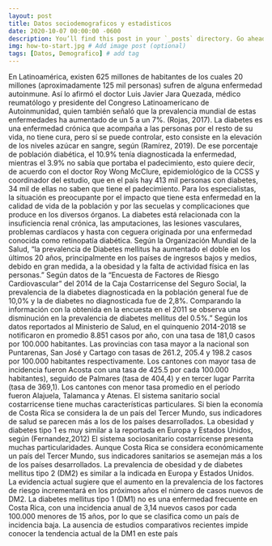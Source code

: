 ```yaml
---
layout: post
title: Datos sociodemograficos y estadisticos
date: 2020-10-07 00:00:00 -0600
description: You’ll find this post in your `_posts` directory. Go ahead and edit it and re-build the site to see your changes. # Add post description (optional)
img: how-to-start.jpg # Add image post (optional)
tags: [Datos, Demografico] # add tag
---
```

En Latinoamérica, existen 625 millones de habitantes de los cuales 20 millones (aproximadamente 125 mil personas) sufren de alguna enfermedad autoinmune. Así lo afirmó el doctor Luis Javier Jara Quezada, médico reumatólogo y  presidente del Congreso Latinoamericano de Autoinmunidad, quien también señaló que la prevalencia mundial de estas enfermedades ha aumentado de un 5 a un 7%. (Rojas, 2017). 
La diabetes es una enfermedad crónica que acompaña a las personas por el resto de su vida, no tiene cura, pero sí se puede controlar, esto consiste en la elevación de los niveles azúcar en sangre, según (Ramírez, 2019). 
De ese porcentaje de población diabética, el 10.9% tenía diagnosticada la enfermedad, mientras el 3.9% no sabía que portaba el padecimiento, esto quiere decir, de acuerdo con el doctor Roy Wong McClure, epidemiológico de la CCSS y coordinador del estudio, que en el país hay 413 mil personas con diabetes, 34 mil de ellas no saben que tiene el padecimiento. Para los especialistas, la situación es preocupante por el impacto que tiene esta enfermedad en la calidad de vida de la población y por las secuelas y complicaciones que produce en los diversos órganos. La diabetes está relacionada con la insuficiencia renal crónica, las amputaciones, las lesiones vasculares, problemas cardíacos y hasta con ceguera originada por una enfermedad conocida como retinopatía diabética.
Según la Organización Mundial de la Salud, “la prevalencia de Diabetes mellitus ha aumentado el doble en los últimos 20 años, principalmente en los países de ingresos bajos y medios, debido en gran medida, a la obesidad y la falta de actividad física en las personas.”
Según datos de la “Encuesta de Factores de Riesgo Cardiovascular” del 2014 de la Caja Costarricense del Seguro Social, la prevalencia de la diabetes diagnosticada en la población general fue de 10,0% y la de diabetes no diagnosticada fue de 2,8%. Comparando la información con la obtenida en la encuesta en el 2011 se observa una disminución en la prevalencia de diabetes mellitus del 0.5%.”
Según los datos reportados al Ministerio de Salud, en el quinquenio 2014-2018 se notificaron en promedio 8.851 casos por año, con una tasa de 181,0 casos por 100.000 habitantes. Las provincias con tasa mayor a la nacional son Puntarenas, San José y Cartago con tasas de 261.2, 205.4 y 198.2 casos por 100.000 habitantes respectivamente. Los cantones con mayor tasa de incidencia fueron Acosta con una tasa de 425.5 por cada 100.000 habitantes), seguido de Palmares (tasa de 404,4) y en tercer lugar Parrita (tasa de 369,1). Los cantones con menor tasa promedio en el período fueron Alajuela, Talamanca y Atenas. 
El sistema sanitario social costarricense tiene muchas características particulares. Si bien la economía de Costa Rica se considera la de un país del Tercer Mundo, sus indicadores de salud se parecen más a los de los países desarrollados. La obesidad y diabetes tipo 1 es muy similar a la reportada en Europa y Estados Unidos, según (Fernandez,2012)
El sistema sociosanitario costarricense presenta muchas particularidades. Aunque Costa Rica se considera económicamente un país del Tercer Mundo, sus indicadores sanitarios se asemejan más a los de los países desarrollados. La prevalencia de obesidad y de diabetes mellitus tipo 2 (DM2) es similar a la indicada en Europa y Estados Unidos. La evidencia actual sugiere que el aumento en la prevalencia de los factores de riesgo incrementará en los próximos años el número de casos nuevos de DM2. La diabetes mellitus tipo 1 (DM1) no es una enfermedad frecuente en Costa Rica, con una incidencia anual de 3,14 nuevos casos por cada 100.000 menores de 15 años, por lo que se clasifica como un país de incidencia baja. La ausencia de estudios comparativos recientes impide conocer la tendencia actual de la DM1 en este país
